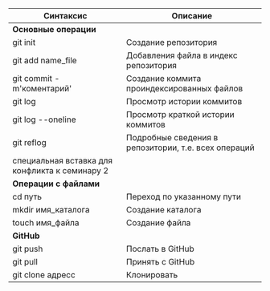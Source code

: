 |Синтаксис|Описание|
|--|--|
|**Основные операции**|
|git init|Создание репозитория|
|git add name_file|Добавления файла в индекс репозитория|
|git commit -m'коментарий'|Создание коммита проиндексированных файлов |
|git log|Просмотр истории коммитов
|git log --oneline|Просмотр краткой истории коммитов|
|git reflog|Подробные сведения в репозитории, т.е. всех операций|
|специальная вставка для конфликта к семинару 2|
|**Операции с файлами**|
|cd путь|Переход по указанному пути|
|mkdir имя_каталога| Создание каталога|
|touch имя_файла|Создание файла|
|**GitHub**|
|git push|Послать в GitHub|
|git pull|Принять с GitHub|
|git clone адресс|Клонировать|

